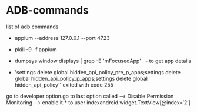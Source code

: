 # ADB-commands
list of adb commands

* appium --address 127.0.0.1 --port 4723 
* pkill -9 -f appium

* dumpsys window displays | grep -E 'mFocusedApp' 
 - to get app details
* 'settings delete global hidden_api_policy_pre_p_apps;settings delete global hidden_api_policy_p_apps;settings delete global hidden_api_policy'' exited with code 255

go to developer option.go to last option called --> Disable Permission Monitoring --> enable it.* to user indexandroid.widget.TextView[@index=‘2’]

